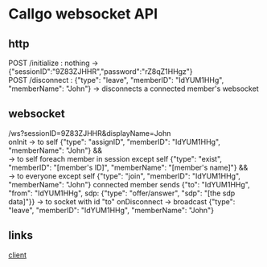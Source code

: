 # Callgo websocket API
## http
POST /initialize : nothing -> {"sessionID":"9Z83ZJHHR","password":"rZ8qZ1HHgz"} \
POST /disconnect : {"type": "leave", "memberID": "IdYUM1HHg", "memberName": "John"} -> disconnects a connected member's websocket
## websocket
/ws?sessionID=9Z83ZJHHR&displayName=John \
onInit -> to self {"type": "assignID", "memberID": "IdYUM1HHg", "memberName": "John"} && \
       -> to self foreach member in session except self {"type": "exist", "memberID": "[member's ID]", "memberName": "[member's name]"} && \
       -> to everyone except self {"type": "join", "memberID": "IdYUM1HHg", "memberName": "John"}
connected member sends {"to": "IdYUM1HHg", "from": "IdYUM1HHg", sdp: {"type": "offer/answer", "sdp": "[the sdp data]"}} -> to socket with id "to"
onDisconnect -> broadcast {"type": "leave", "memberID": "IdYUM1HHg", "memberName": "John"}
## links
[client](https://github.com/HoriaBosoanca/callgo-client)